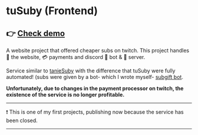 # tuSuby (Frontend)

## 👉 [Check demo](https://ike-gg.github.io/tuSuby-frontend/)

A website project that offered cheaper subs on twitch.
This project handles 📄 the website, 💳 payments and discord 🤖 bot & 👥 server.

Service similar to [tanieSuby](https://github.com/ike-gg/tanieSuby) with the difference that tuSuby were fully automated! (subs were given by a bot- which I wrote myself- [subgift bot](https://github.com/ike-gg/tuSuby-giftBot).

**Unfortunately, due to changes in the payment processor on twitch, the existence of the service is no longer profitable.**

---

❗ This is one of my first projects, publishing now because the service has been closed.

---
